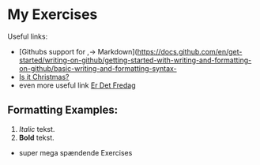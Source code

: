 # My Exercises
Useful links:
- [Githubs support for
,→ Markdown](https://docs.github.com/en/get-started/writing-on-github/getting-started-with-writing-and-formatting-on-github/basic-writing-and-formatting-syntax- 
- [Is it Christmas?](https://isitchristmas.com)
- even more useful link [Er Det Fredag](https://www.erdetfredag.dk/)
## Formatting Examples:
1. *Italic* tekst.
2. **Bold** tekst.

- super mega spændende Exercises 
